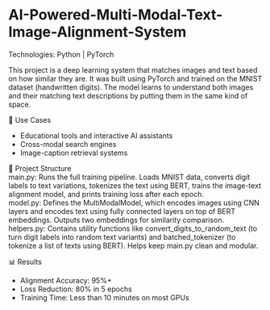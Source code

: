 # AI-Powered-Multi-Modal-Text-Image-Alignment-System

Technologies: Python | PyTorch  

This project is a deep learning system that matches images and text based on how similar they are. It was built using PyTorch and trained on the MNIST dataset (handwritten digits). The model learns to understand both images and their matching text descriptions by putting them in the same kind of space.  

📂 Use Cases
- Educational tools and interactive AI assistants
- Cross-modal search engines
- Image-caption retrieval systems  

📁 Project Structure  
main.py: Runs the full training pipeline. Loads MNIST data, converts digit labels to text variations, tokenizes the text using BERT, trains the image-text alignment model, and prints training loss after each epoch.  
model.py: Defines the MultiModalModel, which encodes images using CNN layers and encodes text using fully connected layers on top of BERT embeddings. Outputs two embeddings for similarity comparison.  
helpers.py: Contains utility functions like convert_digits_to_random_text (to turn digit labels into random text variants) and batched_tokenizer (to tokenize a list of texts using BERT). Helps keep main.py clean and modular.  

📊 Results
- Alignment Accuracy: 95%+
- Loss Reduction: 80% in 5 epochs
- Training Time: Less than 10 minutes on most GPUs

